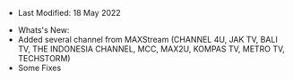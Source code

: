 + Last Modified: 18 May 2022
- Whats's New:
- Added several channel from MAXStream (CHANNEL 4U, JAK TV, BALI TV, THE INDONESIA CHANNEL, MCC, MAX2U, KOMPAS TV, METRO TV, TECHSTORM)
- Some Fixes
